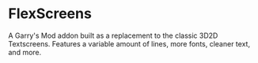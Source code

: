 # FlexScreens
A Garry's Mod addon built as a replacement to the classic 3D2D Textscreens. Features a variable amount of lines, more fonts, cleaner text, and more.
